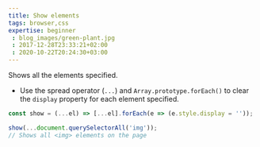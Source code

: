 ```yaml
---
title: Show elements
tags: browser,css
expertise: beginner
 : blog_images/green-plant.jpg
 : 2017-12-28T23:33:21+02:00
 : 2020-10-22T20:24:30+03:00
---
```


Shows all the elements specified.

- Use the spread operator (`...`) and `Array.prototype.forEach()` to clear the `display` property for each element specified.

```js
const show = (...el) => [...el].forEach(e => (e.style.display = ''));
```

```js
show(...document.querySelectorAll('img'));
// Shows all <img> elements on the page
```

